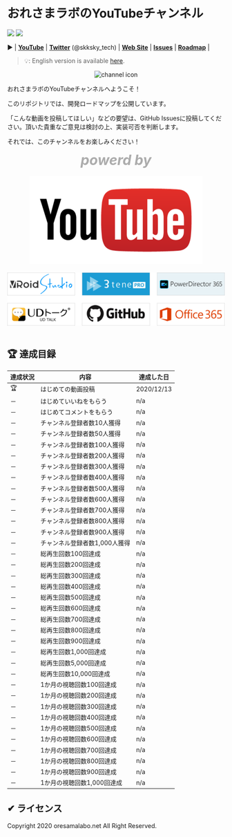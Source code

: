 # おれさまラボのYouTubeチャンネル

![](https://img.shields.io/github/issues/oresama-lab/YouTube)
![](https://img.shields.io/twitter/follow/skksky_tech?label=follow&style=social)

▶ | [**YouTube**](https://www.youtube.com/channel/UC2f0a_42-5NgpmeZ6aLhmmA) | [**Twitter**](https://twitter.com/skksky_tech) (@skksky_tech) | [**Web Site**](https://www.oresamalabo.net) | [**Issues**](https://github.com/oresama-lab/YouTube/issues) | [**Roadmap**](https://github.com/oresama-lab/YouTube/projects) | 

> 💡: English version is available [here](./README.md).

<div align="center">
    <img src="_img/icon_channel.jpg" alt="channel icon" title="Channel icon">
</div>

おれさまラボのYouTubeチャンネルへようこそ！

このリポジトリでは、開発ロードマップを公開しています。

「こんな動画を投稿してほしい」などの要望は、GitHub Issuesに投稿してください。頂いた貴重なご意見は検討の上、実装可否を判断します。

それでは、このチャンネルをお楽しみください！

<div style="text-align: center;">
    <font size=6 color=#ACACAC>
        <i><b>powerd by</b></i>
    </font>
</div>

<br>

<div align="center">
    <img src="_img/logo_youtube.png" alt="powered by" title="powered by">
</div>

<br>

<div align="center">
    <img src="_img/logo_powered-by.png" alt="powered by" title="powered by">
</div>

<br>

## 🏆 達成目録

| 達成状況 | 内容                | 達成した日      |
|------|-------------------|------------|
| 🏆   | はじめての動画投稿         | 2020/12/13 |
| －    | はじめていいねをもらう       | n/a        |
| －    | はじめてコメントをもらう      | n/a        |
| －    | チャンネル登録者数10人獲得    | n/a        |
| －    | チャンネル登録者数50人獲得    | n/a        |
| －    | チャンネル登録者数100人獲得   | n/a        |
| －    | チャンネル登録者数200人獲得   | n/a        |
| －    | チャンネル登録者数300人獲得   | n/a        |
| －    | チャンネル登録者数400人獲得   | n/a        |
| －    | チャンネル登録者数500人獲得   | n/a        |
| －    | チャンネル登録者数600人獲得   | n/a        |
| －    | チャンネル登録者数700人獲得   | n/a        |
| －    | チャンネル登録者数800人獲得   | n/a        |
| －    | チャンネル登録者数900人獲得   | n/a        |
| －    | チャンネル登録者数1,000人獲得 | n/a        |
| －    | 総再生回数100回達成       | n/a        |
| －    | 総再生回数200回達成       | n/a        |
| －    | 総再生回数300回達成       | n/a        |
| －    | 総再生回数400回達成       | n/a        |
| －    | 総再生回数500回達成       | n/a        |
| －    | 総再生回数600回達成       | n/a        |
| －    | 総再生回数700回達成       | n/a        |
| －    | 総再生回数800回達成       | n/a        |
| －    | 総再生回数900回達成       | n/a        |
| －    | 総再生回数1,000回達成     | n/a        |
| －    | 総再生回数5,000回達成     | n/a        |
| －    | 総再生回数10,000回達成    | n/a        |
| －    | 1か月の視聴回数100回達成    | n/a        |
| －    | 1か月の視聴回数200回達成    | n/a        |
| －    | 1か月の視聴回数300回達成    | n/a        |
| －    | 1か月の視聴回数400回達成    | n/a        |
| －    | 1か月の視聴回数500回達成    | n/a        |
| －    | 1か月の視聴回数600回達成    | n/a        |
| －    | 1か月の視聴回数700回達成    | n/a        |
| －    | 1か月の視聴回数800回達成    | n/a        |
| －    | 1か月の視聴回数900回達成    | n/a        |
| －    | 1か月の視聴回数1,000回達成  | n/a        |

## ✔ ライセンス

Copyright 2020 oresamalabo.net All Right Reserved.
